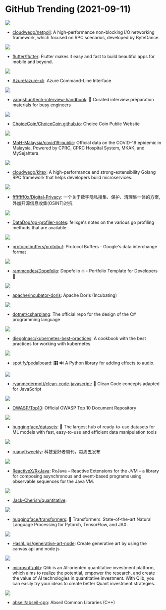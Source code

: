 # GitHub Trending (2021-09-11)

![](https://img.shields.io/badge/Go-New%2099-green?style=flat-square&logo=appveyor)
- [cloudwego/netpoll](https://github.com/cloudwego/netpoll): A high-performance non-blocking I/O networking framework, which focused on RPC scenarios, developed by ByteDance.

![](https://img.shields.io/badge/Dart-New%20227-green?style=flat-square&logo=appveyor)
- [flutter/flutter](https://github.com/flutter/flutter): Flutter makes it easy and fast to build beautiful apps for mobile and beyond.

![](https://img.shields.io/badge/Python-New%20101-green?style=flat-square&logo=appveyor)
- [Azure/azure-cli](https://github.com/Azure/azure-cli): Azure Command-Line Interface

![](https://img.shields.io/badge/JavaScript-New%20132-green?style=flat-square&logo=appveyor)
- [yangshun/tech-interview-handbook](https://github.com/yangshun/tech-interview-handbook): 💯 Curated interview preparation materials for busy engineers

![](https://img.shields.io/badge/HTML-New%2055-green?style=flat-square&logo=appveyor)
- [ChoiceCoin/ChoiceCoin.github.io](https://github.com/ChoiceCoin/ChoiceCoin.github.io): Choice Coin Public Website

![](https://img.shields.io/badge/none-New%2042-green?style=flat-square&logo=appveyor)
- [MoH-Malaysia/covid19-public](https://github.com/MoH-Malaysia/covid19-public): Official data on the COVID-19 epidemic in Malaysia. Powered by CPRC, CPRC Hospital System, MKAK, and MySejahtera.

![](https://img.shields.io/badge/Go-New%20155-green?style=flat-square&logo=appveyor)
- [cloudwego/kitex](https://github.com/cloudwego/kitex): A high-performance and strong-extensibility Golang RPC framework that helps developers build microservices.

![](https://img.shields.io/badge/none-New%2039-green?style=flat-square&logo=appveyor)
- [ffffffff0x/Digital-Privacy](https://github.com/ffffffff0x/Digital-Privacy): 一个关于数字隐私搜集、保护、清理集一体的方案,外加开源信息收集(OSINT)对抗

![](https://img.shields.io/badge/Jupyter%20Notebook-New%20104-green?style=flat-square&logo=appveyor)
- [DataDog/go-profiler-notes](https://github.com/DataDog/go-profiler-notes): felixge's notes on the various go profiling methods that are available.

![](https://img.shields.io/badge/C%2B%2B-New%2051-green?style=flat-square&logo=appveyor)
- [protocolbuffers/protobuf](https://github.com/protocolbuffers/protobuf): Protocol Buffers - Google's data interchange format

![](https://img.shields.io/badge/HTML-New%20238-green?style=flat-square&logo=appveyor)
- [rammcodes/Dopefolio](https://github.com/rammcodes/Dopefolio): Dopefolio 🔥 - Portfolio Template for Developers 🚀

![](https://img.shields.io/badge/Java-New%2090-green?style=flat-square&logo=appveyor)
- [apache/incubator-doris](https://github.com/apache/incubator-doris): Apache Doris (Incubating)

![](https://img.shields.io/badge/C%23-New%2033-green?style=flat-square&logo=appveyor)
- [dotnet/csharplang](https://github.com/dotnet/csharplang): The official repo for the design of the C# programming language

![](https://img.shields.io/badge/none-New%20167-green?style=flat-square&logo=appveyor)
- [diegolnasc/kubernetes-best-practices](https://github.com/diegolnasc/kubernetes-best-practices): A cookbook with the best practices for working with kubernetes.

![](https://img.shields.io/badge/C%2B%2B-New%20511-green?style=flat-square&logo=appveyor)
- [spotify/pedalboard](https://github.com/spotify/pedalboard): 🎛 🔊 A Python library for adding effects to audio.

![](https://img.shields.io/badge/JavaScript-New%20179-green?style=flat-square&logo=appveyor)
- [ryanmcdermott/clean-code-javascript](https://github.com/ryanmcdermott/clean-code-javascript): 🛁 Clean Code concepts adapted for JavaScript

![](https://img.shields.io/badge/HTML-New%20156-green?style=flat-square&logo=appveyor)
- [OWASP/Top10](https://github.com/OWASP/Top10): Official OWASP Top 10 Document Repository

![](https://img.shields.io/badge/Python-New%2031-green?style=flat-square&logo=appveyor)
- [huggingface/datasets](https://github.com/huggingface/datasets): 🤗 The largest hub of ready-to-use datasets for ML models with fast, easy-to-use and efficient data manipulation tools

![](https://img.shields.io/badge/none-New%2010-green?style=flat-square&logo=appveyor)
- [ruanyf/weekly](https://github.com/ruanyf/weekly): 科技爱好者周刊，每周五发布

![](https://img.shields.io/badge/Java-New%208-green?style=flat-square&logo=appveyor)
- [ReactiveX/RxJava](https://github.com/ReactiveX/RxJava): RxJava – Reactive Extensions for the JVM – a library for composing asynchronous and event-based programs using observable sequences for the Java VM.

![](https://img.shields.io/badge/Python-New%205-green?style=flat-square&logo=appveyor)
- [Jack-Cherish/quantitative](https://github.com/Jack-Cherish/quantitative): 

![](https://img.shields.io/badge/Python-New%2038-green?style=flat-square&logo=appveyor)
- [huggingface/transformers](https://github.com/huggingface/transformers): 🤗 Transformers: State-of-the-art Natural Language Processing for Pytorch, TensorFlow, and JAX.

![](https://img.shields.io/badge/JavaScript-New%2032-green?style=flat-square&logo=appveyor)
- [HashLips/generative-art-node](https://github.com/HashLips/generative-art-node): Create generative art by using the canvas api and node js

![](https://img.shields.io/badge/Python-New%208-green?style=flat-square&logo=appveyor)
- [microsoft/qlib](https://github.com/microsoft/qlib): Qlib is an AI-oriented quantitative investment platform, which aims to realize the potential, empower the research, and create the value of AI technologies in quantitative investment. With Qlib, you can easily try your ideas to create better Quant investment strategies.

![](https://img.shields.io/badge/C%2B%2B-New%2019-green?style=flat-square&logo=appveyor)
- [abseil/abseil-cpp](https://github.com/abseil/abseil-cpp): Abseil Common Libraries (C++)

